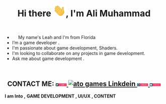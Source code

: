 
<h1 align="center">Hi there <img src="/Assets/Hi.gif" width="40px">, I'm Ali Muhammad</h1> 



&nbsp;&nbsp;&nbsp;&nbsp;&nbsp;&nbsp;&nbsp;&nbsp;&nbsp;&nbsp;&nbsp;&nbsp;&nbsp;&nbsp;&nbsp;&nbsp;&nbsp;&nbsp;&nbsp;&nbsp;&nbsp;&nbsp;&nbsp;&nbsp;&nbsp;&nbsp;&nbsp;&nbsp;&nbsp;&nbsp;&nbsp;&nbsp;&nbsp;&nbsp;&nbsp;&nbsp;&nbsp;&nbsp;&nbsp;&nbsp;&nbsp;&nbsp;&nbsp;&nbsp;&nbsp;&nbsp;&nbsp;&nbsp;&nbsp;&nbsp;&nbsp;&nbsp;&nbsp;&nbsp;&nbsp;&nbsp;&nbsp;&nbsp;&nbsp;  <b align="center"></b> <br>
- <img src ="https://s3.amazonaws.com/pix.iemoji.com/images/emoji/apple/ios-12/256/girl-light-skin-tone.png" height= 15px width = 15px> My name's Leah and I'm from Florida
- I’m a game developer .
- I'm passionate about game development, Shaders.
- I'm looking to collaborate on any projects in game development.
- Ask me about game development .

<br>
 

<h2 align="center">CONTACT ME:
 
<a href="https://twitter.com/_atoGames">
  <img  alt="ato games Twitter" width="35px" src="/Assets/twitter.svg" />
</a>
<a href="https://www.linkedin.com/in/ali-muhammed-alhilali/">
  <img  alt="ato games Linkdein" width="35px" src="linkedin.svg" />
</a>
<a href="https://www.instagram.com/_atogames/">
  <img  alt="ato games instagram" width="35px" src="/Assets/instagram.svg" />
</a>
<a href="https://www.youtube.com/channel/UCgTRPkYabMbTAlBhUxIVFEg">
  <img alt="ato games youtube" width="35px" src="/Assets/youtube.svg" />
</a>
  </h2>
  </ br> 

**I am Into ,**
**GAME DEVELOPMENT ,  UI/UX , CONTENT**

<br />
